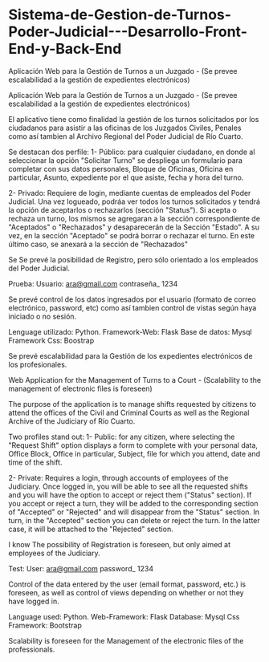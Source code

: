 # Sistema-de-Gestion-de-Turnos-Poder-Judicial---Desarrollo-Front-End-y-Back-End
Aplicación Web para la Gestión de Turnos a un Juzgado - (Se prevee escalabilidad a la gestión  de expedientes electrónicos)


Aplicación Web para la Gestión de Turnos a un Juzgado - (Se prevee escalabilidad a la gestión  de expedientes electrónicos)


El aplicativo tiene como finalidad la  gestión de los turnos solicitados por los ciudadanos para
asistir a las oficinas de los Juzgados Civiles, Penales como así tambien al Archivo Regional del Poder Judicial de Río Cuarto.

Se destacan dos perfile: 
 1- Público: para cualquier ciudadano, en donde al seleccionar la opción "Solicitar Turno" se despliega un formulario para completar
 con sus datos personales, Bloque de Oficinas, Oficina en particular, Asunto, expediente por el que asiste, fecha y hora del turno.
 
 2- Privado: Requiere de login, mediante cuentas de empleados del Poder Judicial. Una vez logueado, podráa ver todos los turnos solicitados y tendrá
 la opción de aceptarlos o rechazarlos (sección "Status"). Si acepta o rechaza un turno, los mismos se agregaran a la sección correspondiente de "Aceptados" o "Rechazados" y 
 desaparecerán de la Sección "Estado". A su vez, en la sección "Aceptado" se podrá borrar o rechazar el turno. En este último caso, se anexará a la sección de "Rechazados"
  
  Se
  Se prevé la posibilidad de Registro, pero sólo orientado a los empleados del Poder Judicial.
  
  Prueba:
 Usuario: ara@gmail.com
 contraseña_ 1234
 
 Se prevé control de los datos ingresados por el usuario (formato de correo electrónico, password, etc) como así tambien control de vistas según haya iniciado o no sesión.
 
 Lenguage utilizado: Python.
 Framework-Web: Flask
 Base de datos: Mysql
 Framework Css: Boostrap


Se prevé escalabilidad para la Gestión de los expedientes electrónicos de los profesionales.




Web Application for the Management of Turns to a Court - (Scalability to the management of electronic files is foreseen)


The purpose of the application is to manage shifts requested by citizens to
attend the offices of the Civil and Criminal Courts as well as the Regional Archive of the Judiciary of Río Cuarto.

Two profiles stand out:
 1- Public: for any citizen, where selecting the "Request Shift" option displays a form to complete
 with your personal data, Office Block, Office in particular, Subject, file for which you attend, date and time of the shift.
 
 2- Private: Requires a login, through accounts of employees of the Judiciary. Once logged in, you will be able to see all the requested shifts and you will have
 the option to accept or reject them ("Status" section). If you accept or reject a turn, they will be added to the corresponding section of "Accepted" or "Rejected" and
 will disappear from the "Status" section. In turn, in the "Accepted" section you can delete or reject the turn. In the latter case, it will be attached to the "Rejected" section.
  
  I know
  The possibility of Registration is foreseen, but only aimed at employees of the Judiciary.
  
  Test:
 User: ara@gmail.com
 password_ 1234
 
 Control of the data entered by the user (email format, password, etc.) is foreseen, as well as control of views depending on whether or not they have logged in.
 
 Language used: Python.
 Web-Framework: Flask
 Database: Mysql
 Css Framework: Bootstrap


Scalability is foreseen for the Management of the electronic files of the professionals.
